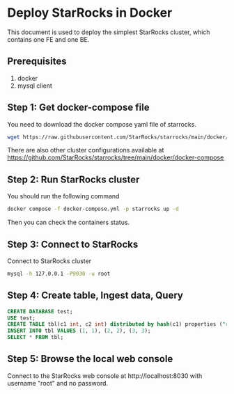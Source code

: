 # Deploy StarRocks in Docker

This document is used to deploy the simplest StarRocks cluster, which contains one FE and one BE.

## Prerequisites

1. docker
2. mysql client

## Step 1: Get docker-compose file

You need to download the docker compose yaml file of starrocks.

```sh
wget https://raw.githubusercontent.com/StarRocks/starrocks/main/docker/docker-compose/docker-compose.yml
```

There are also other cluster configurations available at https://github.com/StarRocks/starrocks/tree/main/docker/docker-compose

## Step 2: Run StarRocks cluster

You should run the following command

```sh
docker compose -f docker-compose.yml -p starrocks up -d
```

Then you can check the containers status.

## Step 3: Connect to StarRocks

Connect to StarRocks cluster

```sh
mysql -h 127.0.0.1 -P9030 -u root
```

## Step 4: Create table, Ingest data, Query

```SQL
CREATE DATABASE test;
USE test;
CREATE TABLE tbl(c1 int, c2 int) distributed by hash(c1) properties ("replication_num" = "1");
INSERT INTO tbl VALUES (1, 1), (2, 2), (3, 3);
SELECT * FROM tbl;
```

## Step 5: Browse the local web console

Connect to the StarRocks web console at http://localhost:8030 with username "root" and no password.
